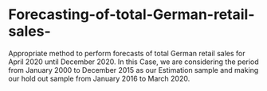 # Forecasting-of-total-German-retail-sales-

Appropriate method to perform forecasts of total German retail sales for April 2020 until December 2020. 
In this Case, we are considering the period from January 2000 to December 2015 as our Estimation sample and 
making our hold out sample from January 2016 to March 2020.
